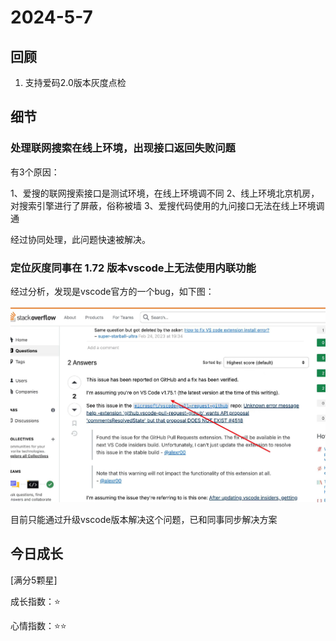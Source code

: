 # 2024-5-7

## 回顾

1. 支持爱码2.0版本灰度点检

## 细节
### 处理联网搜索在线上环境，出现接口返回失败问题
有3个原因：

1、爱搜的联网搜索接口是测试环境，在线上环境调不同
2、线上环境北京机房，对搜索引擎进行了屏蔽，俗称被墙
3、爱搜代码使用的九问接口无法在线上环境调通

经过协同处理，此问题快速被解决。

### 定位灰度同事在 1.72 版本vscode上无法使用内联功能

经过分析，发现是vscode官方的一个bug，如下图：

![alt text](image.png)

目前只能通过升级vscode版本解决这个问题，已和同事同步解决方案

## 今日成长

[满分5颗星]

成长指数：:star:

心情指数：:star::star: